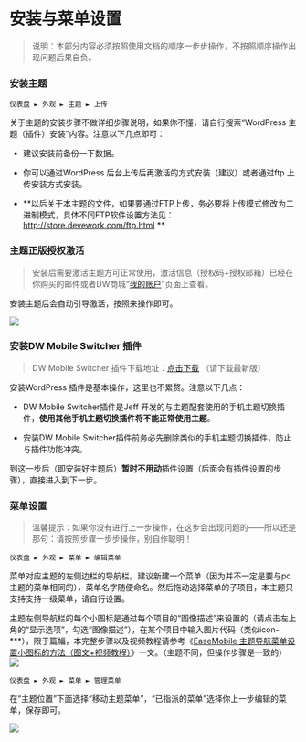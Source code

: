 安装与菜单设置
========

> 说明：本部分内容必须按照使用文档的顺序一步步操作，不按照顺序操作出现问题后果自负。

### 安装主题

```仪表盘 ► 外观 ► 主题 ► 上传```

关于主题的安装步骤不做详细步骤说明，如果你不懂，请自行搜索“WordPress 主题（插件）安装”内容。注意以下几点即可：

- 建议安装前备份一下数据。

- 你可以通过WordPress 后台上传后再激活的方式安装（建议）或者通过ftp 上传安装方式安装。


- **以后关于本主题的文件，如果要通过FTP上传，务必要将上传模式修改为二进制模式，具体不同FTP软件设置方法见：http://store.devework.com/ftp.html **

### 主题正版授权激活

> 安装后需要激活主题方可正常使用，激活信息（授权码+授权邮箱）已经在你购买的邮件或者DW商城“[我的账户](http://store.devework.com/my-account)”页面上查看。

安装主题后会自动引导激活，按照来操作即可。

![](http://2.devework.com/2015/02/602454969320150210.png)


### 安装DW Mobile Switcher 插件

> DW Mobile Switcher 插件下载地址：[点击下载](http://pan.baidu.com/s/1sj4iBAd) （请下载最新版）

安装WordPress 插件是基本操作，这里也不累赘。注意以下几点：

- DW Mobile Switcher插件是Jeff 开发的与主题配套使用的手机主题切换插件，**使用其他手机主题切换插件将不能正常使用主题**。

- 安装DW Mobile Switcher插件前务必先删除类似的手机主题切换插件，防止与插件功能冲突。

到这一步后（即安装好主题后）**暂时不用动**插件设置（后面会有插件设置的步骤），直接进入到下一步。

### 菜单设置

> 温馨提示：如果你没有进行上一步操作，在这步会出现问题的——所以还是那句：请按照步骤一步步操作，别自作聪明！

```仪表盘 ► 外观 ► 菜单 ► 编辑菜单```

菜单对应主题的左侧边栏的导航栏。建议新建一个菜单（因为并不一定是要与pc
主题的菜单相同的），菜单名字随便命名。然后拖动选择菜单的子项目，本主题只支持支持一级菜单，请自行设置。

主题左侧导航栏的每个小图标是通过每个项目的“图像描述”来设置的（请点击左上角的“显示选项”，勾选“图像描述”），在某个项目中输入图片代码（类似icon-***），限于篇幅，本完整步骤以及视频教程请参考《[EaseMobile 主题导航菜单设置小图标的方法（图文+视频教程）](http://devework.com/easemobile-menu-icon-setting.html)》一文。（主题不同，但操作步骤是一致的）
![](http://cdn.devework.com/theme/devemobile/docs/img2/menu-icon.png)

```仪表盘 ► 外观 ► 菜单 ► 管理菜单```

在“主题位置”下面选择“移动主题菜单”，“已指派的菜单”选择你上一步编辑的菜单，保存即可。

![](http://cdn.devework.com/theme/devemobile/docs/img2/menu2.png)

